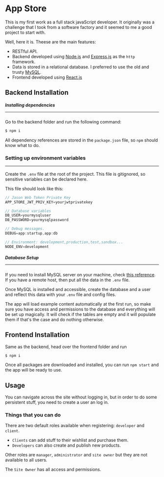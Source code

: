 # App Store

This is my first work as a full stack javaScript developer. It originally was a challenge that I took from a software factory and it seemed to me a good project to start with.

Well, here it is. Theese are the main features:

- RESTful API.
- Backend developed using [Node.js](https://nodejs.org/en/) and [Express.js](http://expressjs.com/en/) as the `http` framework.
- Data is stored in a relational database. I preferred to use the old and trusty [MySQL](https://www.mysql.com/).
- Frontend developed using [React.js](https://reactjs.org/)

## Backend Installation

##### Installing dependencies <hr>

Go to the backend folder and run the following command:

```sh
$ npm i
```

All dependency references are stored in the `package.json` file, so `npm` should know what to do.

### Setting up environment variables <hr>

Create the `.env` file at the root of the project. This file is gitignored, so sensitive variables can be declared here.

This file should look like this:

```js
// Jason Web Token Private Key
APP_STORE_JWT_PRIV_KEY=yourjwtprivatekey

// Database variables
DB_USER=yourmysqluser
DB_PASSWORD=yourmysqlpassword

// Debug messages.
DEBUG=app:startup,app:db

// Environment: development,production,test,sandbox...
NODE_ENV=development
```

##### Database Setup <hr>

If you need to install MySQL server on your machine, check [this reference](https://dev.mysql.com/doc/refman/8.0/en/installing.html). If you have a remote host, then put all the data in the `.env` file.

Once MySQL is installed and accessible, create the database and a user and reflect this data with your `.env` file and config files.

The app will load example content automatically at the first run, so make sure you have access and permissions to the database and everything will be set up magically. It will check if the tables are empty and it will populate them if that's the case and do nothing otherwise.

## Frontend Installation

Same as the backend, head over the frontend folder and run

```sh
$ npm i
```

Once all packages are downloaded and installed, you can run `npm start` and the app will be ready to use.

## Usage

You can navigate across the site without logging in, but in order to do some persistent stuff, you need to create a user an log in.

### Things that you can do

There are two default roles available when registering: `developer` and `client`.

- `Clients` can add stuff to their wishlist and purchase them.
- `Developers` can also create and publish new products.

Other roles are `manager`, `administrator` and `site owner` but they are not available to all users.

The `Site Owner` has all access and permissions.